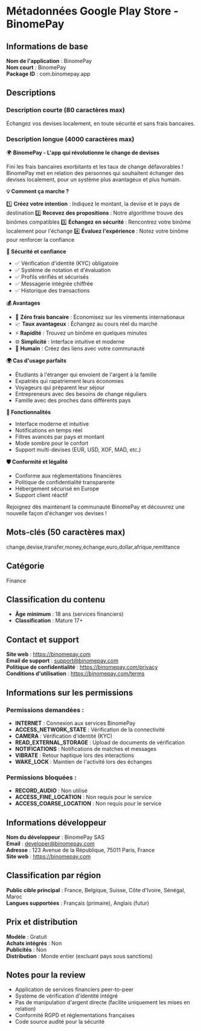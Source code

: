 # Métadonnées Google Play Store - BinomePay

## Informations de base

**Nom de l'application** : BinomePay  
**Nom court** : BinomePay  
**Package ID** : com.binomepay.app

## Descriptions

### Description courte (80 caractères max)
Échangez vos devises localement, en toute sécurité et sans frais bancaires.

### Description longue (4000 caractères max)

🌍 **BinomePay - L'app qui révolutionne le change de devises**

Fini les frais bancaires exorbitants et les taux de change défavorables ! BinomePay met en relation des personnes qui souhaitent échanger des devises localement, pour un système plus avantageux et plus humain.

**💡 Comment ça marche ?**

1️⃣ **Créez votre intention** : Indiquez le montant, la devise et le pays de destination
2️⃣ **Recevez des propositions** : Notre algorithme trouve des binômes compatibles
3️⃣ **Échangez en sécurité** : Rencontrez votre binôme localement pour l'échange
4️⃣ **Évaluez l'expérience** : Notez votre binôme pour renforcer la confiance

**🔐 Sécurité et confiance**
- ✅ Vérification d'identité (KYC) obligatoire
- ✅ Système de notation et d'évaluation
- ✅ Profils vérifiés et sécurisés
- ✅ Messagerie intégrée chiffrée
- ✅ Historique des transactions

**💰 Avantages**
- 🚫 **Zéro frais bancaire** : Économisez sur les virements internationaux
- 📈 **Taux avantageux** : Échangez au cours réel du marché
- ⚡ **Rapidité** : Trouvez un binôme en quelques minutes
- 🌐 **Simplicité** : Interface intuitive et moderne
- 🤝 **Humain** : Créez des liens avec votre communauté

**🌍 Cas d'usage parfaits**
- Étudiants à l'étranger qui envoient de l'argent à la famille
- Expatriés qui rapatriement leurs économies
- Voyageurs qui préparent leur séjour
- Entrepreneurs avec des besoins de change réguliers
- Famille avec des proches dans différents pays

**📱 Fonctionnalités**
- Interface moderne et intuitive
- Notifications en temps réel
- Filtres avancés par pays et montant
- Mode sombre pour le confort
- Support multi-devises (EUR, USD, XOF, MAD, etc.)

**🛡️ Conformité et légalité**
- Conforme aux réglementations financières
- Politique de confidentialité transparente
- Hébergement sécurisé en Europe
- Support client réactif

Rejoignez dès maintenant la communauté BinomePay et découvrez une nouvelle façon d'échanger vos devises !

## Mots-clés (50 caractères max)
change,devise,transfer,money,échange,euro,dollar,afrique,remittance

## Catégorie
Finance

## Classification du contenu
- **Âge minimum** : 18 ans (services financiers)
- **Classification** : Mature 17+

## Contact et support

**Site web** : https://binomepay.com  
**Email de support** : support@binomepay.com  
**Politique de confidentialité** : https://binomepay.com/privacy  
**Conditions d'utilisation** : https://binomepay.com/terms

## Informations sur les permissions

### Permissions demandées :
- **INTERNET** : Connexion aux services BinomePay
- **ACCESS_NETWORK_STATE** : Vérification de la connectivité
- **CAMERA** : Vérification d'identité (KYC)
- **READ_EXTERNAL_STORAGE** : Upload de documents de vérification
- **NOTIFICATIONS** : Notifications de matches et messages
- **VIBRATE** : Retour haptique lors des interactions
- **WAKE_LOCK** : Maintien de l'activité lors des échanges

### Permissions bloquées :
- **RECORD_AUDIO** : Non utilisé
- **ACCESS_FINE_LOCATION** : Non requis pour le service
- **ACCESS_COARSE_LOCATION** : Non requis pour le service

## Informations développeur

**Nom du développeur** : BinomePay SAS  
**Email** : developer@binomepay.com  
**Adresse** : 123 Avenue de la République, 75011 Paris, France  
**Site web** : https://binomepay.com

## Classification par région

**Public cible principal** : France, Belgique, Suisse, Côte d'Ivoire, Sénégal, Maroc  
**Langues supportées** : Français (primaire), Anglais (futur)

## Prix et distribution

**Modèle** : Gratuit  
**Achats intégrés** : Non  
**Publicités** : Non  
**Distribution** : Monde entier (excluant pays sous sanctions)

## Notes pour la review

- Application de services financiers peer-to-peer
- Système de vérification d'identité intégré
- Pas de manipulation d'argent directe (facilite uniquement les mises en relation)
- Conformité RGPD et réglementations françaises
- Code source audité pour la sécurité